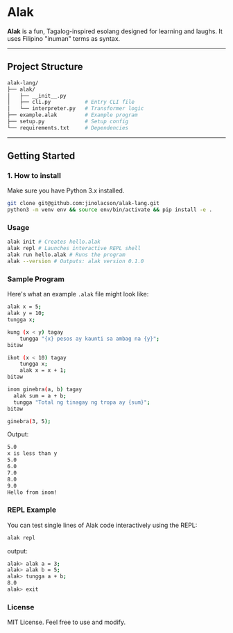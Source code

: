 #  Alak

**Alak** is a fun, Tagalog-inspired esolang designed for learning and laughs. It uses Filipino "inuman" terms as syntax.

---

## Project Structure
```bash
alak-lang/
├── alak/
│   ├── __init__.py
│   ├── cli.py           # Entry CLI file
│   └── interpreter.py   # Transformer logic
├── example.alak         # Example program
├── setup.py             # Setup config
└── requirements.txt     # Dependencies
```

---

## Getting Started

### 1. How to install
Make sure you have Python 3.x installed.

```bash
git clone git@github.com:jinolacson/alak-lang.git
python3 -m venv env && source env/bin/activate && pip install -e .
```

### Usage
```bash
alak init # Creates hello.alak
alak repl # Launches interactive REPL shell
alak run hello.alak # Runs the program
alak --version # Outputs: alak version 0.1.0
```

### Sample Program
Here's what an example ```.alak``` file might look like:
```bash
alak x = 5;
alak y = 10;
tungga x;

kung (x < y) tagay
    tungga "{x} pesos ay kaunti sa ambag na {y}";
bitaw

ikot (x < 10) tagay
    tungga x;
    alak x = x + 1;
bitaw

inom ginebra(a, b) tagay
  alak sum = a + b;
  tungga "Total ng tinagay ng tropa ay {sum}";
bitaw

ginebra(3, 5);

```

Output:
```bash
5.0
x is less than y
5.0
6.0
7.0
8.0
9.0
Hello from inom!
```

### REPL Example
You can test single lines of Alak code interactively using the REPL:

```bash
alak repl
```

output:
```bash
alak> alak a = 3;
alak> alak b = 5;
alak> tungga a + b;
8.0
alak> exit
```

### License
MIT License. Feel free to use and modify.
